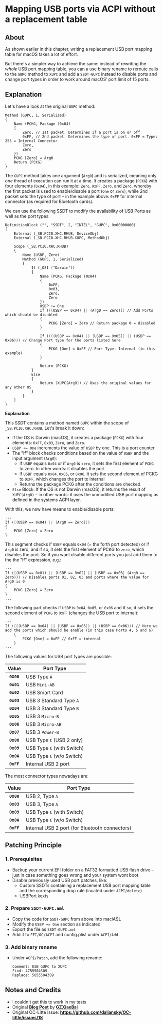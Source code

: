 # Mapping USB ports via ACPI without a replacement table

## About
As shown earlier in this chapter, writing a replacement USB port mapping table for macOS takes a lot of effort. 

But there's a simpler way to achieve the same: instead of rewriting the *whole* USB port mapping table, you can a use binary rename to reroute calls to the `GUPC` method to `XUPC` and add a `SSDT-GUPC` instead to disable ports and change port types in order to work around macOS' port limit of 15 ports.

## Explanation

Let's have a look at the original `GUPC` method:

```asl
Method (GUPC, 1, Serialized)
{
    Name (PCKG, Package (0x04)
    {
        Zero, // 1st packet. Determines if a port is on or off
        0xFF, // 2nd packet. Determines the type of port. 0xFF = Type: 255 = Internal Connector
        Zero, 
        Zero
    })
    PCKG [Zero] = Arg0
    Return (PCKG)
}
```

The `GUPC` method takes one argument (`Arg0`) and is serialized, meaning only *one* thread of execution can run it at a time. It creates a package (`PCKG`) with four elements (`0x04`), in this example: `Zero`, `0xFF`, `Zero`, and `Zero`, whereby the first packet is used to enable/disable a port (`One` or `Zero`), while 2nd packet sets the type of port – in the example above: `0xFF` for internal connector (as required for Bluetooth cards).

We can use the following SSDT to modify the availability of USB Ports as well as the port types:

```asl
DefinitionBlock ("", "SSDT", 2, "INTEL", "GUPC", 0x00000000)
{
    External (_SB.PCI0.XHC.RHUB, DeviceObj)
    External (_SB.PCI0.XHC.RHUB.XUPC, MethodObj)
    
    Scope (_SB.PCI0.XHC.RHUB)
    {
        Name (USBP, Zero)
        Method (GUPC, 1, Serialized)
        {
            If (_OSI ("Darwin"))
            {
                Name (PCKG, Package (0x04)
                {
                    0xFF, 
                    0x03, 
                    Zero, 
                    Zero
                })
                USBP += One
                If (((USBP == 0x04) || (Arg0 == Zero))) // Add Ports which should be disabled
                {
                    PCKG [Zero] = Zero // Return package 0 = disabled
                }

                If ((((USBP == 0x04) || (USBP == 0x05)) || (USBP == 0x06))) // Change Port type for the ports listed here
                {
                    PCKG [One] = 0xFF // Port Type: Internal (in this example) 
                }

                Return (PCKG) 
            }
            Else
            {
                Return (XUPC(Arg0)) // Uses the original values for any other OS
            }
        }
    }
}
```

**Explanation**

This SSDT contains a method named `GUPC` within the scope of `_SB.PCI0.XHC.RHUB`. Let's break it down:

- If the OS is Darwin (macOS), it creates a package (`PCKG`) with four elements: `0xFF`, `0x03`, `Zero`, and `Zero`.
- `USBP += One` increments the value of `USBP` by one. This is a port counter
- The "If" block checks conditions based on the value of `USBP` and the input argument (`Arg0`):
	- If `USBP` equals `0x04` or if `Arg0` is `zero`, it sets the first element of `PCKG` to zero. In other words: it disables the port
	- If `USBP` equals `0x04`, `0x05`, or `0x06`, it sets the second element of PCKG to `0xFF`, which changes the port to internal
   - Returns the package PCKG after the conditions are checked.
- `Else` Block: If the OS is not Darwin (macOS), it returns the result of `XUPC(Arg0)` – in other words: it uses the unmodified USB port mapping as defined in the systems ACPI layer.

With this, we now have means to enable/disable ports:

```asl
···               
If (((USBP == 0x04) || (Arg0 == Zero)))
{
	PCKG [Zero] = Zero
}
```
This segment checks if `USBP` equals `0x04` (= the forth port detected) or if `Arg0` is zero, and if so, it sets the first element of PCKG to `zero`, which disables the port. So if you want disable different ports you just add them to the the "If" expression, e.g.:

```asl
···               
If (((USBP == 0x01) || (USBP == 0x02) || (USBP == 0x03) (Arg0 == Zero))) // Disables ports 01, 02, 03 and ports where the value for Arg0 is 0
{
	PCKG [Zero] = Zero
}
...
```

The following part checks if `USBP` is `0x04`, `0x05`, or `0x06` and if so, it sets the second element of `PCKG` to `0xFF` (changes the USB port to internal):

```asl
··· 
If ((((USBP == 0x04) || (USBP == 0x05)) || (USBP == 0x06))) // Here we add the ports which should be enable (in this case Ports 4, 5 and 6)
	{
		PCKG [One] = 0xFF // 0xFF = internal
	}
···
```
The following values for USB port types are possible:

| Value  | Port Type |       
| :----: | ----------|
|**`0X00`**| USB Type `A` |
|**`0x01`**| USB `Mini-AB` |
|**`0x02`**| USB Smart Card |
|**`0x03`**| USB 3 Standard Type `A` |
|**`0x04`**| USB 3 Standard Type `B` |
|**`0x05`**| USB 3 `Micro-B` |
|**`0x06`**| USB 3 `Micro-AB` |
|**`0x07`**| USB 3 `Power-B` |
|**`0x08`**| USB Type `C` (USB 2 only) |
|**`0x09`**| USB Type `C` (with Switch) | 
|**`0x0A`**| USB Type `C` (w/o Switch) | 
|**`0xFF`**| Internal USB 2 port|

The most connector types nowadays are:

| Value  | Port Type |       
| :----: | ----------|
|**`0X00`**| USB 2, Type `A` |
|**`0x03`**| USB 3, Type `A` |
|**`0x09`**| USB Type `C` (with Switch) | 
|**`0x0A`**| USB Type `C` (w/o Switch) | 
|**`0xFF`**| Internal USB 2 port (for Bluetooth connectors)|

## Patching Principle

### 1. Prerequisites
- Backup your current EFI folder on a FAT32 formatted USB flash drive – just in case something goes wrong and your system wont boot.
- Disable previously used USB port patches, like:
	- Custom SSDTs containing a replacement USB port mapping table and the corresponding drop rule (located under `ACPI/delete`)
	- USBPort kexts

### 2. Prepare `SSDT-GUPC.aml`
- Copy the code for `SSDT-GUPC` from above into maciASL
- Modify the `USBP += One` section as indicated
- Export the file as `SSDT-GUPC.aml`
- Add it to `EFI/OC/ACPI` and config.plist under `ACPI/Add`

### 3. Add binary rename
-  Under `ACPI/Patch`, add the following rename:
	
	```
	Comment: USB GUPC to XUPC
	Find: 4755504309
	Replace: 5855504309
	```

## Notes and Credits
- I couldn't get this to work in my tests
- Original [**Blog Post**](https://blog-gzxiaobai-cn.translate.goog/post/利用GUPC以热补丁定制USB端口?_x_tr_sl=auto&_x_tr_tl=en&_x_tr_hl=de&_x_tr_pto=wapp) by [**GZXiaoBai**](https://github.com/GZXiaoBai)
- Original OC-Litte issue: **https://github.com/daliansky/OC-little/issues/18**
